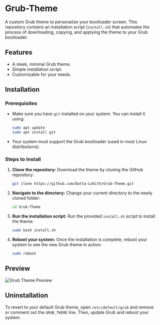 # Grub-Theme

A custom Grub theme to personalize your bootloader screen. This repository contains an installation script (`install.sh`) that automates the process of downloading, copying, and applying the theme to your Grub bootloader.

## Features
- A sleek, minimal Grub theme.
- Simple installation script.
- Customizable for your needs.

## Installation

### Prerequisites
- Make sure you have `git` installed on your system. You can install it using:

    ```bash
    sudo apt update
    sudo apt install git
    ```

- Your system must support the Grub bootloader (used in most Linux distributions).

### Steps to Install

1. **Clone the repository:**
   Download the theme by cloning the GitHub repository:

    ```bash
    git clone https://github.com/Datta-Lohith/Grub-Theme.git
    ```

2. **Navigate to the directory:**
   Change your current directory to the newly cloned folder:

    ```bash
    cd Grub-Theme
    ```

3. **Run the installation script:**
   Run the provided `install.sh` script to install the theme:

    ```bash
    sudo bash install.sh
    ```

4. **Reboot your system:**
   Once the installation is complete, reboot your system to see the new Grub theme in action:

    ```bash
    sudo reboot
    ```

## Preview
![Grub Theme Preview](https://github.com/Datta-Lohith/Grub-Theme/blob/main/grub_bg.png)


## Uninstallation
To revert to your default Grub theme, open `/etc/default/grub` and remove or comment out the `GRUB_THEME` line. Then, update Grub and reboot your system.
